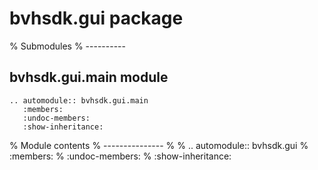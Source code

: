 # bvhsdk.gui package

% Submodules
% ----------

## bvhsdk.gui.main module

```{eval-rst}
.. automodule:: bvhsdk.gui.main
   :members:
   :undoc-members:
   :show-inheritance:
```

% Module contents
% ---------------
%
% .. automodule:: bvhsdk.gui
%    :members:
%    :undoc-members:
%    :show-inheritance:

